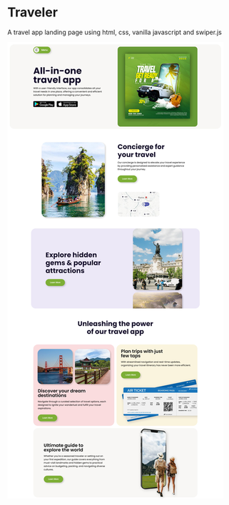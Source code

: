 # Traveler

A travel app landing page using html, css, vanilla javascript and swiper.js

![image](./assets/screenshot.jpg)